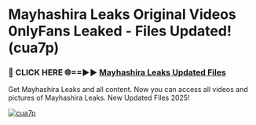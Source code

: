 # Mayhashira Leaks Original Videos 0nlyFans Leaked - Files Updated! (cua7p)

<h3>🔴 CLICK HERE 🌐==►► <a href="https://tinyurl.com/ms9xzufz" rel="nofollow">Mayhashira Leaks Updated Files</a></h3>

Get Mayhashira Leaks and all content. Now you can access all videos and pictures of Mayhashira Leaks. New Updated Files 2025!

[![cua7p](https://i.imgur.com/ppqm5kG.gif)](https://tinyurl.com/ms9xzufz)
